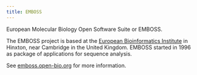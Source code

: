 ```yaml
---
title: EMBOSS
---
```


European Molecular Biology Open Software Suite or EMBOSS.

The EMBOSS project is based at the [European Bioinformatics
Institute](http://www.ebi.ac.uk/) in Hinxton, near Cambridge in the
United Kingdom. EMBOSS started in 1996 as package of applications for
sequence analysis.

See [emboss.open-bio.org](http://emboss.open-bio.org/) for more
information.
